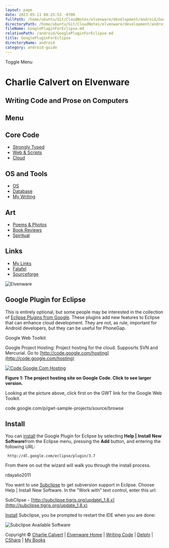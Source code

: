 ```yaml
---
layout: page
date: 2023-05-11 08:25:53 -0700
fullPath: /home/ubuntu/Git/CloudNotes/elvenware/development/android/GooglePluginForEclipse.md
directoryPath: /home/ubuntu/Git/CloudNotes/elvenware/development/android
fileName: GooglePluginForEclipse.md
relativePath: /android/GooglePluginForEclipse.md
title: GooglePluginForEclipse
directoryName: android
category: android-guide
---
```


Toggle Menu

Charlie Calvert on Elvenware
============================

Writing Code and Prose on Computers
-----------------------------------

Menu
----

Core Code
---------

-   [Strongly Typed](../index.html)
-   [Web & Scripts](../web/index.html)
-   [Cloud](../cloud/index.shtml)

OS and Tools
------------

-   [OS](../../os/index.html)
-   [Database](../database/index.html)
-   [My Writing](../../books/index.html)

Art
---

-   [Poems & Photos](../../Art/index.html)
-   [Book Reviews](../../books/reading/index.html)
-   [Spiritual](../../spirit/index.html)

Links
-----

-   [My Links](../../links.html)
-   [Falafel](http://www.falafel.com/)
-   [Sourceforge](http://sourceforge.net/projects/elvenware/)

![Elvenware](/assets/images/elvenwarelogo.png)

Google Plugin for Eclipse
-------------------------

This is entirely optional, but some people may be interested in the
collection of [Eclipse Plugins from
Google](http://code.google.com/eclipse/). These plugins add new features
to Eclipse that can enhance cloud development. They are not, as rule,
important for Android developers, but they can be useful for PhoneGap.

Google Web Toolkit

Google Project Hosting: Project hosting for the cloud. Supposrts SVN and
Mercurial. Go to
[http://code.google.com/hosting](http://code.google.com/hosting)

[![Code Google Com
Hosting](images/CodeGoogleHostingSmall.png)](images/CodeGoogleHosting.png)

**Figure 1: The project hosting site on Google Code. Click to see larger
version.**

Looking at the picture above, click first on the GWT link for the Google
Web Toolkit.

code.google.com/p/gwt-sample-projects/source/browse

Install
-------

You can
[install](http://code.google.com/eclipse/docs/getting_started.html) the
Google Plugin for Eclipse by selecting **Help | Install New
Software**from the Eclipse menu, pressing the **Add** button, and
entering the following URL:

~~~~ {.code}
 http://dl.google.com/eclipse/plugin/3.7
~~~~

From there on out the wizard will walk you through the install process.

rdayalio2011

You want to use [Subclipse](http://subclipse.tigris.org/) to get
subversion support in Eclipse. Choose Help | Install New Software. In
the "Work with" text control, enter this url:

SubClipse -
[http://subclipse.tigris.org/update\_1.8.x](http://subclipse.tigris.org/update_1.8.x)

[Install](http://subclipse.tigris.org/servlets/ProjectProcess?pageID=p4wYuA)
Subclipse, you be prompted to restart the IDE when you are done:

![Subclipse Available Software](images/Subclipse01.png)

Copyright © [Charlie Calvert](../../index.html) | [Elvenware
Home](../../index.html) | [Writing Code](../index.html) |
[Delphi](../delphi/index.html) | [CSharp](../csharp/index.html) | [My
Books](../../books/index.html)
